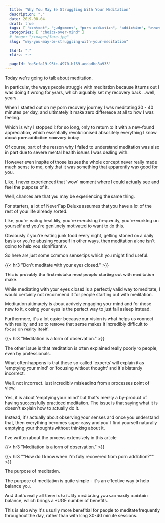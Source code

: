 ```yaml
---
  title: "Why You May Be Struggling With Your Meditation"
  description: "."
  date: 2019-08-04
  draft: true
  tags: [ "context", "judgement", "porn addiction", "addiction", "awareness", "awareness exercises", "perspective", "nofap", "neverfap", "neverfap deluxe" ]
  categories: [ "choice-over-mind" ]
  # image: "/images/face.jpg"
  slug: "why-you-may-be-struggling-with-your-meditation"

  tldr1: "."
  tldr2: "."

  pageId: "ee5cfa19-95bc-4970-b169-aedadbc8a933"
---
```



Today we're going to talk about meditation.

In particular, the ways people struggle with meditation because it turns out I was doing it wrong for years, which arguably set my recovery back ...well, years.

When I started out on my porn recovery journey I was meditating 30 - 40 minutes per day, and ultimately it make zero difference at all to how I was feeling.

Which is why I stopped it for so long, only to return to it with a new-found appreciation, which essentially revolutionised absolutely everything I know about porn addiction recovery today

Of course, part of the reason why I failed to understand meditation was also in part due to severe mental health issues I was dealing with.

However even inspite of those issues the whole concept never really made much sense to me, only that it was something that apparently was good for you.

Like, I never experienced that 'wow' moment where I could actually see and feel the purpose of it.

Well, chances are that you may be experiencing the same thing.

For starters, a lot of NeverFap Deluxe assumes that you have a lot of the rest of your life already sorted.

Like, you're eating healthily, you're exercising frequently, you're working on yourself and you're geniunely motivated to want to do this.

Obviously if you're eating junk food every night, getting stoned on a daily basis or you're abusing yourself in other ways, then meditation alone isn't going to help you significantly.

So here are just some common sense tips which you might find useful.


{{< hr3 "Don't meditate with your eyes closed." >}}


This is probably the first mistake most people starting out with meditation make.

While meditating with your eyes closed is a perfectly valid way to meditate, I would certainly not recommend it for people starting out with meditation.

Meditation ultimately is about actively engaging your mind and for those new to it, closing your eyes is the perfect way to just fall asleep instead.

Furthermore, it's a lot easier because our vision is what helps us connect with reality, and so to remove that sense makes it incredibly difficult to focus on reality itself.



{{< hr3 "Meditation is a form of observation." >}}

The other issue is that meditation is often explained really poorly to people, even by professionals.

What often happens is that these so-called 'experts' will explain it as 'emptying your mind' or 'focusing without thought' and it's blatantly incorrect.

Well, not incorrect, just incredibly misleading from a processes point of view.

Yes, it is about 'emptying your mind' but that's merely a by-product of having successfully practiced meditation. The issue is that saying what it is doesn't explain how to actually do it.

Instead, it's actually about observing your senses and once you understand that, then everything becomes super easy and you'll find yourself naturally emptying your thoughts without thinking about it.

I've written about the process extensively in this article


{{< hr3 "Meditation is a form of observation." >}}


{{< hr3 "\"How do I know when I'm fully recovered from porn addiction?\"" >}}





The purpose of meditation.

The purpose of meditation is quite simple - it's an effective way to help balance you.

And that's really all there is to it. By meditating you can easily maintain balance, which brings a HUGE number of benefits.

This is also why it's usually more benefitial for people to meditate frequently throughout the day, rather than with long 30-40 minute sessions.
